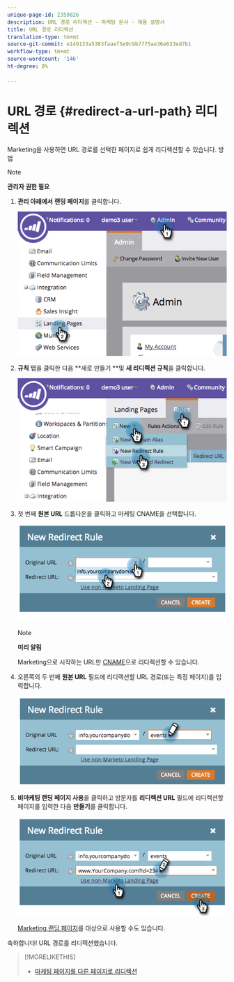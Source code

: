 ```yaml
---
unique-page-id: 2359826
description: URL 경로 리디렉션 - 마케팅 문서 - 제품 설명서
title: URL 경로 리디렉션
translation-type: tm+mt
source-git-commit: e149133a5383faaef5e9c9b7775ae36e633ed7b1
workflow-type: tm+mt
source-wordcount: '146'
ht-degree: 0%

---
```



# URL 경로 {#redirect-a-url-path} 리디렉션

Marketing을 사용하면 URL 경로를 선택한 페이지로 쉽게 리디렉션할 수 있습니다. 방법

>[!NOTE]
>
>**관리자 권한 필요**

1. **관리 아래에서** **랜딩 페이지**&#x200B;를 클릭합니다.

   ![](assets/image2014-9-18-13-3a43-3a29.png)

1. **규칙** 탭을 클릭한 다음 **새로 만들기 **및 **새 리디렉션 규칙**&#x200B;을 클릭합니다.

   ![](assets/image2014-9-18-13-3a43-3a40.png)

1. 첫 번째 **원본 URL** 드롭다운을 클릭하고 마케팅 CNAME을 선택합니다.

   ![](assets/image2014-9-18-13-3a43-3a49.png)

   >[!NOTE]
   >
   >**미리 알림**
   >
   >
   >Marketing으로 시작하는 URL만 [CNAME](../../../../product-docs/demand-generation/landing-pages/landing-page-actions/customize-your-landing-page-urls-with-a-cname.md)으로 리디렉션할 수 있습니다.

1. 오른쪽의 두 번째 **원본 URL** 필드에 리디렉션할 URL 경로(또는 특정 페이지)를 입력합니다.

   ![](assets/image2014-9-18-13-3a43-3a59.png)

1. **비마케팅 랜딩 페이지 사용**&#x200B;을 클릭하고 방문자를 **리디렉션 URL** 필드에 리디렉션할 페이지를 입력한 다음 **만들기**&#x200B;를 클릭합니다.

   ![](assets/image2014-9-18-13-3a44-3a7.png)

   [Marketing 랜딩 페이지](https://docs.marketo.com/x/vAEk)를 대상으로 사용할 수도 있습니다.

축하합니다!  URL 경로를 리디렉션했습니다.

>[!MORELIKETHIS]
>
>* [마케팅 페이지를 다른 페이지로 리디렉션](../../../../product-docs/demand-generation/landing-pages/landing-page-actions/redirect-a-marketo-landing-page-to-another-page.md)

>



